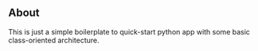 ## About
This is just a simple boilerplate to quick-start python app with some basic class-oriented architecture.